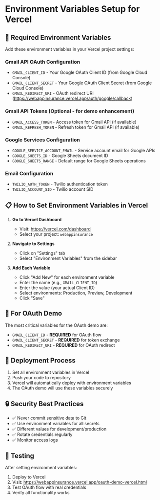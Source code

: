 # Environment Variables Setup for Vercel

## 🔐 Required Environment Variables

Add these environment variables in your Vercel project settings:

### Gmail API OAuth Configuration
- `GMAIL_CLIENT_ID` - Your Google OAuth Client ID (from Google Cloud Console)
- `GMAIL_CLIENT_SECRET` - Your Google OAuth Client Secret (from Google Cloud Console)  
- `GMAIL_REDIRECT_URI` - OAuth redirect URI (https://webappinsurance.vercel.app/auth/google/callback)

### Gmail API Tokens (Optional - for demo enhancement)
- `GMAIL_ACCESS_TOKEN` - Access token for Gmail API (if available)
- `GMAIL_REFRESH_TOKEN` - Refresh token for Gmail API (if available)

### Google Services Configuration
- `GOOGLE_SERVICE_ACCOUNT_EMAIL` - Service account email for Google APIs
- `GOOGLE_SHEETS_ID` - Google Sheets document ID
- `GOOGLE_SHEETS_RANGE` - Default range for Google Sheets operations

### Email Configuration
- `TWILIO_AUTH_TOKEN` - Twilio authentication token
- `TWILIO_ACCOUNT_SID` - Twilio account SID

## 📋 How to Set Environment Variables in Vercel

1. **Go to Vercel Dashboard**
   - Visit: https://vercel.com/dashboard
   - Select your project: `webappinsurance`

2. **Navigate to Settings**
   - Click on "Settings" tab
   - Select "Environment Variables" from the sidebar

3. **Add Each Variable**
   - Click "Add New" for each environment variable
   - Enter the name (e.g., `GMAIL_CLIENT_ID`)
   - Enter the value (your actual Client ID)
   - Select environments: Production, Preview, Development
   - Click "Save"

## 🎯 For OAuth Demo

The most critical variables for the OAuth demo are:
- `GMAIL_CLIENT_ID` - **REQUIRED** for OAuth flow
- `GMAIL_CLIENT_SECRET` - **REQUIRED** for token exchange
- `GMAIL_REDIRECT_URI` - **REQUIRED** for OAuth redirect

## 🚀 Deployment Process

1. Set all environment variables in Vercel
2. Push your code to repository
3. Vercel will automatically deploy with environment variables
4. The OAuth demo will use these variables securely

## 🔒 Security Best Practices

- ✅ Never commit sensitive data to Git
- ✅ Use environment variables for all secrets
- ✅ Different values for development/production
- ✅ Rotate credentials regularly
- ✅ Monitor access logs

## 🧪 Testing

After setting environment variables:
1. Deploy to Vercel
2. Visit: https://webappinsurance.vercel.app/oauth-demo-vercel.html
3. Test OAuth flow with real credentials
4. Verify all functionality works 